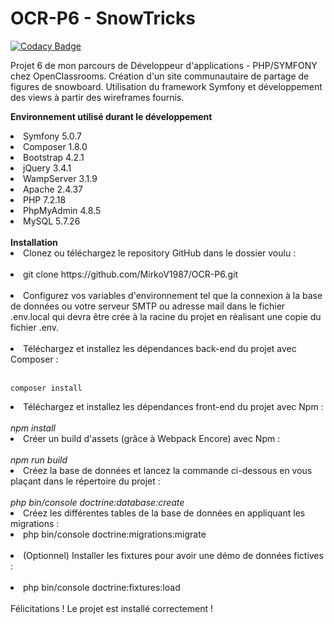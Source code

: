 # OCR-P6 - SnowTricks

[![Codacy Badge](https://api.codacy.com/project/badge/Grade/6e7b60f20df54dc58410ac2439b24802)](https://app.codacy.com/manual/MirkoV1987/OCR-P6?utm_source=github.com&utm_medium=referral&utm_content=MirkoV1987/OCR-P6&utm_campaign=Badge_Grade_Settings)

Projet 6 de mon parcours de Développeur d'applications - PHP/SYMFONY chez OpenClassrooms. Création d'un site communautaire de partage de figures de snowboard. Utilisation du framework Symfony et développement des views à partir des wireframes fournis.

<b>Environnement utilisé durant le développement</b>
<li>Symfony 5.0.7</li>
<li>Composer 1.8.0</li>
<li>Bootstrap 4.2.1</li>
<li>jQuery 3.4.1</li>
<li>WampServer 3.1.9</li>
<li>Apache 2.4.37</li>
<li>PHP 7.2.18</li>
<li>PhpMyAdmin 4.8.5</li> 
<li>MySQL 5.7.26</li>
<br/>
<b>Installation</b>
</br>
<li>Clonez ou téléchargez le repository GitHub dans le dossier voulu :</li></br>
    <li>git clone https://github.com/MirkoV1987/OCR-P6.git</li></br>
<li>Configurez vos variables d'environnement tel que la connexion à la base de données ou votre serveur SMTP ou adresse mail dans le fichier .env.local qui devra être crée à la racine du projet en réalisant une copie du fichier .env.</li>
</br>
<li>Téléchargez et installez les dépendances back-end du projet avec Composer :</li>
</br>

    composer install
<li>Téléchargez et installez les dépendances front-end du projet avec Npm :</li>
</br>
    <em>npm install</em>
</br>
<li>Créer un build d'assets (grâce à Webpack Encore) avec Npm :</li>
</br>
    <em>npm run build</em>
</br>
<li>Créez la base de données et lancez la commande ci-dessous en vous plaçant dans le répertoire du projet :</li>
</br>
    <em>php bin/console doctrine:database:create</em>
</br>
<li>Créez les différentes tables de la base de données en appliquant les migrations :</li>
    <li>php bin/console doctrine:migrations:migrate</li></br>
<li>(Optionnel) Installer les fixtures pour avoir une démo de données fictives :</li></br>
    <li>php bin/console doctrine:fixtures:load</li>
    </br>
Félicitations ! Le projet est installé correctement !
